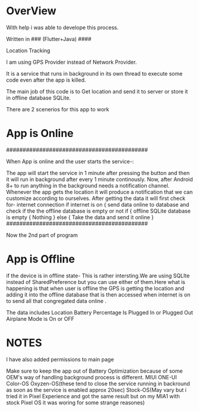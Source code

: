 # OverView
With help i was able to develope this process.

Written in ### (Flutter+Java) ####




Location Tracking 

I am using GPS Provider instead of Network Provider.

It is a service that runs in background in its own thread to execute some code even after the app is killed.

The main job of this code is to Get location and send it to server or store it in offline database SQLite.

There are 2 scenerios for this app to work

# App is Online


###########################################

When App is online and the user starts the service-:

The app will start the service in 1 minute after pressing the button and then it will run in background after every 1 minute continously.
Now, after Android 8+ to run anything in the background needs a notification channel.
Whenever the app gets the location it will produce a notification that we can customize according to ourselves.
After getting the data it will first check for-
internet connection 
if internet is on
{
send data online to database
and check if the the offline database is empty or not
if 
{
offline SQLite database is empty
{
Nothing
}
else
{
Take the data and send it online
}
###########################################

Now the 2nd part of program

# App is Offline

if the device is in offline state-
This is rather intersting.We are using SQLIte instead of SharedPreference but you can use either of them.Here what is happening is that when user is offline the GPS is getting the location and adding it into the offline database that is then accessed when internet is on to send all that congregated data online .

The data includes 
Location
Battery Percentage 
Is Plugged In or Plugged Out
Airplane Mode is On or OFF

# NOTES

I have also added permissions to main page


Make sure to keep the app out of Battery Optimization because of some OEM's way of handling background process is different.
MIUI ONE-UI Color-OS Oxyzen-OS(these tend to close the service running in backround as soon as the service is enabled approx 20sec) Stock-OS(May vary but i tried it in Pixel Experience and got the same result but on my MIA1 with stock Pixel OS it was woring for some strange reasones)


